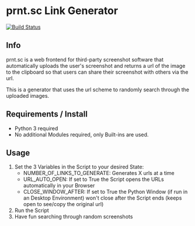 # prnt.sc Link Generator

[![Build Status](https://drone.pyas.de/api/badges/Gist/prnt.sc_url_generator/status.svg)](https://drone.pyas.de/Gist/prnt.sc_url_generator)

## Info
prnt.sc is a web frontend for third-party screenshot software that automatically uploads the user's screenshot and returns a url of the image to the clipboard
so that users can share their screenshot with others via the url.

This is a generator that uses the url scheme to randomly search through the uploaded images.

## Requirements / Install
- Python 3 required
- No additional Modules required, only Built-ins are used.

## Usage
1. Set the 3 Variables in the Script to your desired State:
   - NUMBER_OF_LINKS_TO_GENERATE: Generates X urls at a time
   - URL_AUTO_OPEN: If set to True the Script opens the URLs automatically in your Browser
   - CLOSE_WINDOW_AFTER: If set to True the Python Window (if run in an Desktop Environment) won't close after the Script ends (keeps open to see/copy the original url)
2. Run the Script
3. Have fun searching through random screenshots
